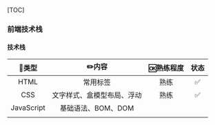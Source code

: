 [TOC]

### 前端技术栈

#### 技术栈

|   🍭类型    |           ✏️内容            | 🆗熟练程度 | 状态 |
| :--------: | :------------------------: | :-------: | :--: |
|    HTML    |          常用标签          |   熟练    |  ✅   |
|    CSS     | 文字样式、盒模型布局、浮动 |   熟练    |  ✅   |
| JavaScript |     基础语法、BOM、DOM     |           |      |
|            |                            |           |      |
